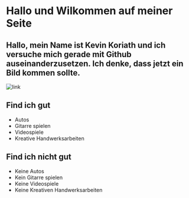 # Hallo und Wilkommen auf meiner Seite
## Hallo, mein Name ist Kevin Koriath und ich versuche mich gerade mit Github auseinanderzusetzen. Ich denke, dass jetzt ein Bild kommen sollte.
![link](https://media.os.fressnapf.com/cms/2021/05/kosten_katze_1200x527.jpg?t=cmsimg_920)
## Find ich gut
- Autos
- Gitarre spielen
- Videospiele
- Kreative Handwerksarbeiten
## Find ich nicht gut
- Keine Autos
- Kein Gitarre spielen
- Keine Videospiele
- Keine Kreativen Handwerksarbeiten
